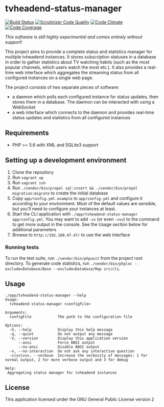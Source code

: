 # tvheadend-status-manager

[![Build Status](https://travis-ci.org/Jalle19/tvheadend-status-manager.svg?branch=master)](https://travis-ci.org/Jalle19/tvheadend-status-manager) 
[![Scrutinizer Code Quality](https://scrutinizer-ci.com/g/Jalle19/tvheadend-status-manager/badges/quality-score.png?b=master)](https://scrutinizer-ci.com/g/Jalle19/tvheadend-status-manager/?branch=master) 
[![Code Climate](https://codeclimate.com/github/Jalle19/tvheadend-status-manager/badges/gpa.svg)](https://codeclimate.com/github/Jalle19/tvheadend-status-manager) 
[![Code Coverage](https://scrutinizer-ci.com/g/Jalle19/tvheadend-status-manager/badges/coverage.png?b=master)](https://scrutinizer-ci.com/g/Jalle19/tvheadend-status-manager/?branch=master)

*This software is still highly experimental and comes entirely without support!*

This project aims to provide a complete status and statistics manager for multiple tvheadend instances. It stores 
subscription statuses in a database in order to gather statistics about TV watching habits (such as the most popular 
channels, which users watch the most etc.). It also provides a real-time web interface which aggregates the streaming 
status from all configured instances on a single web page.

The project consists of two separate pieces of software:
 
* a daemon which polls each configured instance for status updates, then stores them in a database. The daemon can be 
interacted with using a WebSocket
* a web interface which connects to the daemon and provides real-time status updates and statistics from all configured 
instances

## Requirements

* PHP >= 5.6 with XML and SQLite3 support

## Setting up a development environment

1. Clone the repository
2. Run `vagrant up`
3. Run `vagrant ssh`
4. Run `./vendor/bin/propel sql:insert && ./vendor/bin/propel migration:migrate` to create the initial database
4. Copy `app/config.yml.example` to `app/config.yml` and configure it according to your environment. Most of the 
default values are sensible, but you'll need to configure your instances at least.
5. Start the CLI application with `./app/tvheadend-status-manager app/config.yml`. You may want to 
add `-vv` (or even `-vvv`) to the command to get more output in the console. See the Usage section below for additional 
parameters
6. Browse to `http://192.168.47.47/` to use the web interface

### Running tests

To run the test suite, run `./vendor/bin/phpunit` from the project root directory. To generate code statistics, run 
`./vendor/bin/phploc --exclude=Database/Base --exclude=Database/Map src/cli`.

## Usage

```
./app/tvheadend-status-manager --help
Usage:
  tvheadend-status-manager <configFile>

Arguments:
  configFile            The path to the configuration file

Options:
  -h, --help            Display this help message
  -q, --quiet           Do not output any message
  -V, --version         Display this application version
      --ansi            Force ANSI output
      --no-ansi         Disable ANSI output
  -n, --no-interaction  Do not ask any interactive question
  -v|vv|vvv, --verbose  Increase the verbosity of messages: 1 for normal output, 2 for more verbose output and 3 for debug

Help:
 Aggregating status manager for tvheadend instances
```

## License

This application licensed under the GNU General Public License version 2
